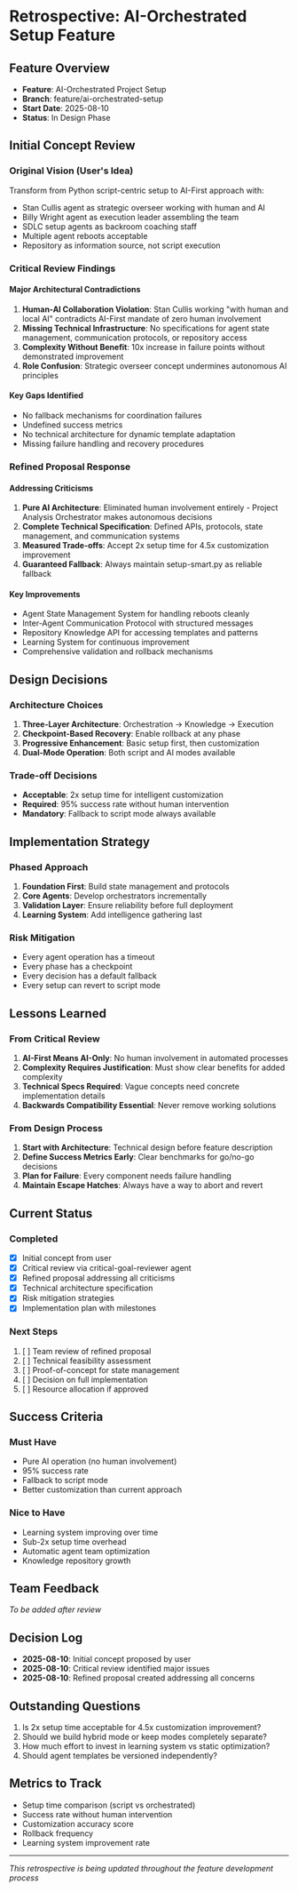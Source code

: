 # Retrospective: AI-Orchestrated Setup Feature

## Feature Overview
- **Feature**: AI-Orchestrated Project Setup  
- **Branch**: feature/ai-orchestrated-setup
- **Start Date**: 2025-08-10
- **Status**: In Design Phase

## Initial Concept Review

### Original Vision (User's Idea)
Transform from Python script-centric setup to AI-First approach with:
- Stan Cullis agent as strategic overseer working with human and AI
- Billy Wright agent as execution leader assembling the team
- SDLC setup agents as backroom coaching staff
- Multiple agent reboots acceptable
- Repository as information source, not script execution

### Critical Review Findings

#### Major Architectural Contradictions
1. **Human-AI Collaboration Violation**: Stan Cullis working "with human and local AI" contradicts AI-First mandate of zero human involvement
2. **Missing Technical Infrastructure**: No specifications for agent state management, communication protocols, or repository access
3. **Complexity Without Benefit**: 10x increase in failure points without demonstrated improvement
4. **Role Confusion**: Strategic overseer concept undermines autonomous AI principles

#### Key Gaps Identified
- No fallback mechanisms for coordination failures
- Undefined success metrics
- No technical architecture for dynamic template adaptation
- Missing failure handling and recovery procedures

### Refined Proposal Response

#### Addressing Criticisms
1. **Pure AI Architecture**: Eliminated human involvement entirely - Project Analysis Orchestrator makes autonomous decisions
2. **Complete Technical Specification**: Defined APIs, protocols, state management, and communication systems
3. **Measured Trade-offs**: Accept 2x setup time for 4.5x customization improvement
4. **Guaranteed Fallback**: Always maintain setup-smart.py as reliable fallback

#### Key Improvements
- Agent State Management System for handling reboots cleanly
- Inter-Agent Communication Protocol with structured messages
- Repository Knowledge API for accessing templates and patterns
- Learning System for continuous improvement
- Comprehensive validation and rollback mechanisms

## Design Decisions

### Architecture Choices
1. **Three-Layer Architecture**: Orchestration → Knowledge → Execution
2. **Checkpoint-Based Recovery**: Enable rollback at any phase
3. **Progressive Enhancement**: Basic setup first, then customization
4. **Dual-Mode Operation**: Both script and AI modes available

### Trade-off Decisions
- **Acceptable**: 2x setup time for intelligent customization
- **Required**: 95% success rate without human intervention
- **Mandatory**: Fallback to script mode always available

## Implementation Strategy

### Phased Approach
1. **Foundation First**: Build state management and protocols
2. **Core Agents**: Develop orchestrators incrementally  
3. **Validation Layer**: Ensure reliability before full deployment
4. **Learning System**: Add intelligence gathering last

### Risk Mitigation
- Every agent operation has a timeout
- Every phase has a checkpoint
- Every decision has a default fallback
- Every setup can revert to script mode

## Lessons Learned

### From Critical Review
1. **AI-First Means AI-Only**: No human involvement in automated processes
2. **Complexity Requires Justification**: Must show clear benefits for added complexity
3. **Technical Specs Required**: Vague concepts need concrete implementation details
4. **Backwards Compatibility Essential**: Never remove working solutions

### From Design Process
1. **Start with Architecture**: Technical design before feature description
2. **Define Success Metrics Early**: Clear benchmarks for go/no-go decisions
3. **Plan for Failure**: Every component needs failure handling
4. **Maintain Escape Hatches**: Always have a way to abort and revert

## Current Status

### Completed
- [x] Initial concept from user
- [x] Critical review via critical-goal-reviewer agent
- [x] Refined proposal addressing all criticisms
- [x] Technical architecture specification
- [x] Risk mitigation strategies
- [x] Implementation plan with milestones

### Next Steps
1. [ ] Team review of refined proposal
2. [ ] Technical feasibility assessment
3. [ ] Proof-of-concept for state management
4. [ ] Decision on full implementation
5. [ ] Resource allocation if approved

## Success Criteria

### Must Have
- Pure AI operation (no human involvement)
- 95% success rate
- Fallback to script mode
- Better customization than current approach

### Nice to Have
- Learning system improving over time
- Sub-2x setup time overhead
- Automatic agent team optimization
- Knowledge repository growth

## Team Feedback
*To be added after review*

## Decision Log
- **2025-08-10**: Initial concept proposed by user
- **2025-08-10**: Critical review identified major issues
- **2025-08-10**: Refined proposal created addressing all concerns

## Outstanding Questions
1. Is 2x setup time acceptable for 4.5x customization improvement?
2. Should we build hybrid mode or keep modes completely separate?
3. How much effort to invest in learning system vs static optimization?
4. Should agent templates be versioned independently?

## Metrics to Track
- Setup time comparison (script vs orchestrated)
- Success rate without human intervention
- Customization accuracy score
- Rollback frequency
- Learning system improvement rate

---

*This retrospective is being updated throughout the feature development process*